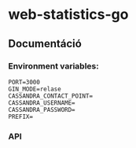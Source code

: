 # web-statistics-go


## Documentáció

### Environment variables:
```
PORT=3000
GIN_MODE=relase
CASSANDRA_CONTACT_POINT=
CASSANDRA_USERNAME=
CASSANDRA_PASSWORD=
PREFIX=

```

### API

